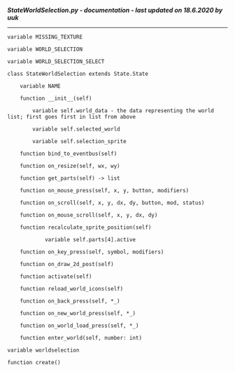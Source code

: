 ***StateWorldSelection.py - documentation - last updated on 18.6.2020 by uuk***
___

    variable MISSING_TEXTURE

    variable WORLD_SELECTION

    variable WORLD_SELECTION_SELECT

    class StateWorldSelection extends State.State

        variable NAME

        function __init__(self)

            variable self.world_data - the data representing the world list; first goes first in list from above

            variable self.selected_world

            variable self.selection_sprite

        function bind_to_eventbus(self)

        function on_resize(self, wx, wy)

        function get_parts(self) -> list

        function on_mouse_press(self, x, y, button, modifiers)

        function on_scroll(self, x, y, dx, dy, button, mod, status)

        function on_mouse_scroll(self, x, y, dx, dy)

        function recalculate_sprite_position(self)

                variable self.parts[4].active

        function on_key_press(self, symbol, modifiers)

        function on_draw_2d_post(self)

        function activate(self)

        function reload_world_icons(self)

        function on_back_press(self, *_)

        function on_new_world_press(self, *_)

        function on_world_load_press(self, *_)

        function enter_world(self, number: int)

    variable worldselection

    function create()
